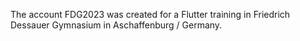 The account FDG2023 was created for a Flutter training in Friedrich Dessauer Gymnasium in Aschaffenburg / Germany.
